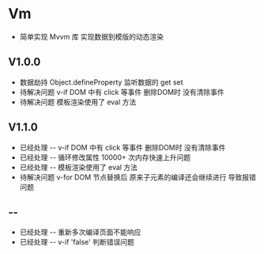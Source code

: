 # Vm

 * 简单实现 Mvvm 库 实现数据到模版的动态渲染

## V1.0.0

  * 数据劫持 Object.defineProperty 监听数据的 get set
  * 待解决问题 v-if DOM 中有 click 等事件 删除DOM时 没有清除事件
  * 待解决问题 模板渲染使用了 eval 方法

## V1.1.0

  * 已经处理 --  v-if DOM 中有 click 等事件 删除DOM时 没有清除事件
  * 已经处理 -- 循环修改属性 10000+ 次内存快速上升问题
  * 已经处理 -- 模板渲染使用了 eval 方法
  * 待解决问题 v-for DOM 节点替换后 原来子元素的编译还会继续进行 导致报错问题

## --

  * 已经处理 -- 重新多次编译页面不能响应
  * 已经处理 -- v-if 'false' 判断错误问题
